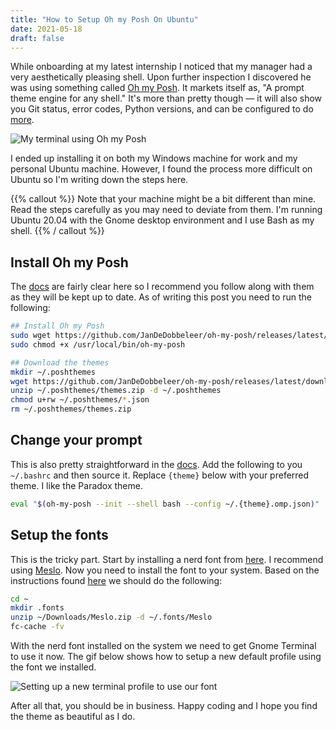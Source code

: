 ```yaml
---
title: "How to Setup Oh my Posh On Ubuntu"
date: 2021-05-18
draft: false
---
```


While onboarding at my latest internship I noticed that my manager had a very aesthetically pleasing shell. Upon further inspection I discovered he was using something called [Oh my Posh](https://ohmyposh.dev/). It markets itself as, "A prompt theme engine for any shell." It's more than pretty though — it will also show you Git status, error codes, Python versions, and can be configured to do [more](https://ohmyposh.dev/docs/configure).

![My terminal using Oh my Posh](/posh_terminal.png)

I ended up installing it on both my Windows machine for work and my personal Ubuntu machine. However, I found the process more difficult on Ubuntu so I'm writing down the steps here.

{{% callout %}}
Note that your machine might be a bit different than mine. Read the steps carefully as you may need to deviate from them. I'm running Ubuntu 20.04 with the Gnome desktop environment and I use Bash as my shell.
{{% / callout %}}

## Install Oh my Posh

The [docs](https://ohmyposh.dev/docs/linux#installation) are fairly clear here so I recommend you follow along with them as they will be kept up to date. As of writing this post you need to run the following:

```bash
## Install Oh my Posh
sudo wget https://github.com/JanDeDobbeleer/oh-my-posh/releases/latest/download/posh-linux-amd64 -O /usr/local/bin/oh-my-posh
sudo chmod +x /usr/local/bin/oh-my-posh

## Download the themes
mkdir ~/.poshthemes
wget https://github.com/JanDeDobbeleer/oh-my-posh/releases/latest/download/themes.zip -O ~/.poshthemes/themes.zip
unzip ~/.poshthemes/themes.zip -d ~/.poshthemes
chmod u+rw ~/.poshthemes/*.json
rm ~/.poshthemes/themes.zip
```

## Change your prompt

This is also pretty straightforward in the [docs](https://ohmyposh.dev/docs/linux#replace-your-existing-prompt). Add the following to you `~/.bashrc` and then source it. Replace `{theme}` below with your preferred theme. I like the Paradox theme.

```bash
eval "$(oh-my-posh --init --shell bash --config ~/.{theme}.omp.json)"
```

## Setup the fonts

This is the tricky part. Start by installing a nerd font from [here](https://www.nerdfonts.com/font-downloads). I recommend using [Meslo](https://github.com/ryanoasis/nerd-fonts/releases/download/v2.1.0/Meslo.zip). Now you need to install the font to your system. Based on the instructions found [here](https://gist.github.com/matthewjberger/7dd7e079f282f8138a9dc3b045ebefa0) we should do the following:

```bash
cd ~
mkdir .fonts
unzip ~/Downloads/Meslo.zip -d ~/.fonts/Meslo
fc-cache -fv
```

With the nerd font installed on the system we need to get Gnome Terminal to use it now. The gif below shows how to setup a new default profile using the font we installed.

![Setting up a new terminal profile to use our font](/posh.gif)

After all that, you should be in business. Happy coding and I hope you find the theme as beautiful as I do.
